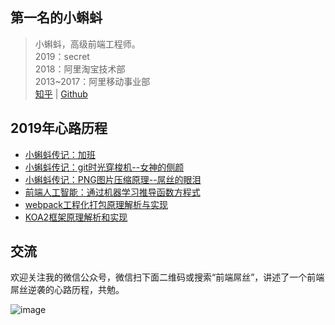 ## 第一名的小蝌蚪

> 小蝌蚪，高级前端工程师。   <br/>
> 2019：secret<br/>
> 2018：阿里淘宝技术部<br/>
> 2013~2017：阿里移动事业部<br/>
> [知乎](https://www.zhihu.com/people/ai-rui-kun-95/) | [Github](https://github.com/airuikun)

## 2019年心路历程

- [小蝌蚪传记：加班](https://github.com/airuikun/blog/issues/6)
- [小蝌蚪传记：git时光穿梭机--女神的侧颜](https://github.com/airuikun/blog/issues/5)
- [小蝌蚪传记：PNG图片压缩原理--屌丝的眼泪](https://github.com/airuikun/blog/issues/1)
- [前端人工智能：通过机器学习推导函数方程式](https://github.com/airuikun/blog/issues/3)
- [webpack工程化打包原理解析与实现](https://github.com/airuikun/blog/issues/4)
- [KOA2框架原理解析和实现](https://github.com/airuikun/blog/issues/2)


## 交流

欢迎关注我的微信公众号，微信扫下面二维码或搜索“前端屌丝”，讲述了一个前端屌丝逆袭的心路历程，共勉。

![image](https://github.com/airuikun/blog/raw/master/images/weekly/diaosierweima.jpg)
